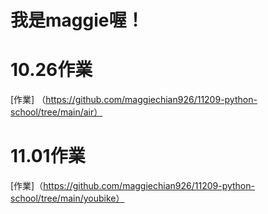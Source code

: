 # 我是maggie喔！


# 10.26作業
[作業] （https://github.com/maggiechian926/11209-python-school/tree/main/air）

# 11.01作業
[作業]（https://github.com/maggiechian926/11209-python-school/tree/main/youbike）